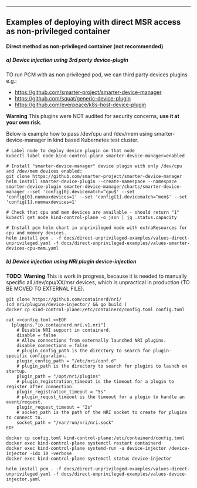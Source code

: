 --------------------------------------------------------------------------------
Examples of deploying with direct MSR access as non-privileged container
--------------------------------------------------------------------------------

#### Direct method as non-privileged container (not recommended)

##### a) Device injection using 3rd party device-plugin

TO run PCM with as non privileged pod, we can third party devices plugins e.g.:

- https://github.com/smarter-project/smarter-device-manager
- https://github.com/squat/generic-device-plugin
- https://github.com/everpeace/k8s-host-device-plugin

**Warning** This plugins were NOT audited for security concerns, **use it at your own risk**.

Below is example how to pass /dev/cpu and /dev/mem using smarter-device-manager in kind based Kubernetes test cluster.

```
# Label node to deploy device plugin on that node
kubectl label node kind-control-plane smarter-device-manager=enabled

# Install "smarter-device-manager" device plugin with only /dev/cpu and /dev/mem devices enabled:
git clone https://github.com/smarter-project/smarter-device-manager
helm install smarter-device-plugin --create-namespace --namespace smarter-device-plugin smarter-device-manager/charts/smarter-device-manager --set 'config[0].devicematch=^cpu$' --set 'config[0].nummaxdevices=1' --set 'config[1].devicematch=^mem$' --set 'config[1].nummaxdevices=1'

# Check that cpu and mem devices are available - should return "1"
kubectl get node kind-control-plane -o json | jq .status.capacity

# Install pcm helm chart in unprivileged mode with extraResources for cpu and memory devices.
helm install pcm . -f docs/direct-unprivileged-examples/values-direct-unprivileged.yaml -f docs/direct-unprivileged-examples/values-smarter-devices-cpu-mem.yaml 
```

##### b) Device injection using NRI plugin device-injection 

**TODO**: **Warning** This is work in progress, because it is needed to manually specific all /dev/cpu/XX/msr devices, which is unpractical in production (TO BE MOVED TO EXTERNAL FILE).

```
git clone https://github.com/containerd/nri/
(cd nri/plugins/device-injector/ && go build )
docker cp kind-control-plane:/etc/containerd/config.toml config.toml

cat >>config.toml <<EOF
  [plugins."io.containerd.nri.v1.nri"]
    # Disable NRI support in containerd.
    disable = false
    # Allow connections from externally launched NRI plugins.
    disable_connections = false
    # plugin_config_path is the directory to search for plugin-specific configuration.
    plugin_config_path = "/etc/nri/conf.d"
    # plugin_path is the directory to search for plugins to launch on startup.
    plugin_path = "/opt/nri/plugins"
    # plugin_registration_timeout is the timeout for a plugin to register after connection.
    plugin_registration_timeout = "5s"
    # plugin_requst_timeout is the timeout for a plugin to handle an event/request.
    plugin_request_timeout = "2s"
    # socket_path is the path of the NRI socket to create for plugins to connect to.
    socket_path = "/var/run/nri/nri.sock"
EOF

docker cp config.toml kind-control-plane:/etc/containerd/config.toml 
docker exec kind-control-plane systemctl restart containerd
docker exec kind-control-plane systemd-run -u device-injector /device-injector -idx 10 -verbose
docker exec kind-control-plane systemctl status device-injector

helm install pcm . -f docs/direct-unprivileged-examples/values-direct-unprivileged.yaml -f docs/direct-unprivileged-examples/values-device-injector.yaml 
```
